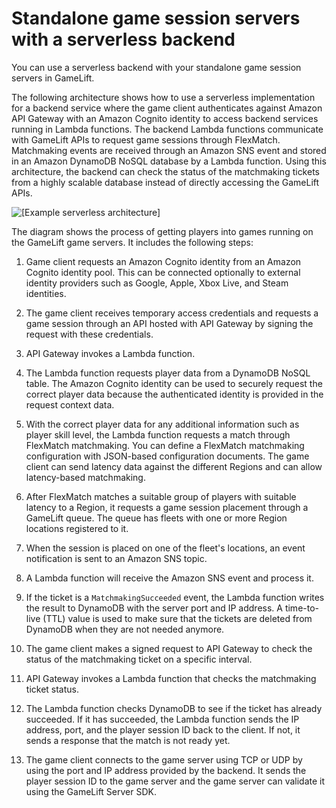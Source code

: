 # Standalone game session servers with a serverless backend<a name="gamelift_quickstart_customservers_designbackend_arch_serverless"></a>

You can use a serverless backend with your standalone game session servers in GameLift\.

The following architecture shows how to use a serverless implementation for a backend service where the game client authenticates against Amazon API Gateway with an Amazon Cognito identity to access backend services running in Lambda functions\. The backend Lambda functions communicate with GameLift APIs to request game sessions through FlexMatch\. Matchmaking events are received through an Amazon SNS event and stored in an Amazon DynamoDB NoSQL database by a Lambda function\. Using this architecture, the backend can check the status of the matchmaking tickets from a highly scalable database instead of directly accessing the GameLift APIs\. 

![\[Example serverless architecture\]](http://docs.aws.amazon.com/gamelift/latest/developerguide/images/qs_arch_serverless.png)

The diagram shows the process of getting players into games running on the GameLift game servers\. It includes the following steps:

1. Game client requests an Amazon Cognito identity from an Amazon Cognito identity pool\. This can be connected optionally to external identity providers such as Google, Apple, Xbox Live, and Steam identities\.

1. The game client receives temporary access credentials and requests a game session through an API hosted with API Gateway by signing the request with these credentials\.

1. API Gateway invokes a Lambda function\.

1. The Lambda function requests player data from a DynamoDB NoSQL table\. The Amazon Cognito identity can be used to securely request the correct player data because the authenticated identity is provided in the request context data\.

1. With the correct player data for any additional information such as player skill level, the Lambda function requests a match through FlexMatch matchmaking\. You can define a FlexMatch matchmaking configuration with JSON\-based configuration documents\. The game client can send latency data against the different Regions and can allow latency\-based matchmaking\.

1. After FlexMatch matches a suitable group of players with suitable latency to a Region, it requests a game session placement through a GameLift queue\. The queue has fleets with one or more Region locations registered to it\.

1. When the session is placed on one of the fleet's locations, an event notification is sent to an Amazon SNS topic\.

1. A Lambda function will receive the Amazon SNS event and process it\.

1. If the ticket is a `MatchmakingSucceeded` event, the Lambda function writes the result to DynamoDB with the server port and IP address\. A time\-to\-live \(TTL\) value is used to make sure that the tickets are deleted from DynamoDB when they are not needed anymore\.

1. The game client makes a signed request to API Gateway to check the status of the matchmaking ticket on a specific interval\.

1. API Gateway invokes a Lambda function that checks the matchmaking ticket status\. 

1. The Lambda function checks DynamoDB to see if the ticket has already succeeded\. If it has succeeded, the Lambda function sends the IP address, port, and the player session ID back to the client\. If not, it sends a response that the match is not ready yet\.

1. The game client connects to the game server using TCP or UDP by using the port and IP address provided by the backend\. It sends the player session ID to the game server and the game server can validate it using the GameLift Server SDK\. 